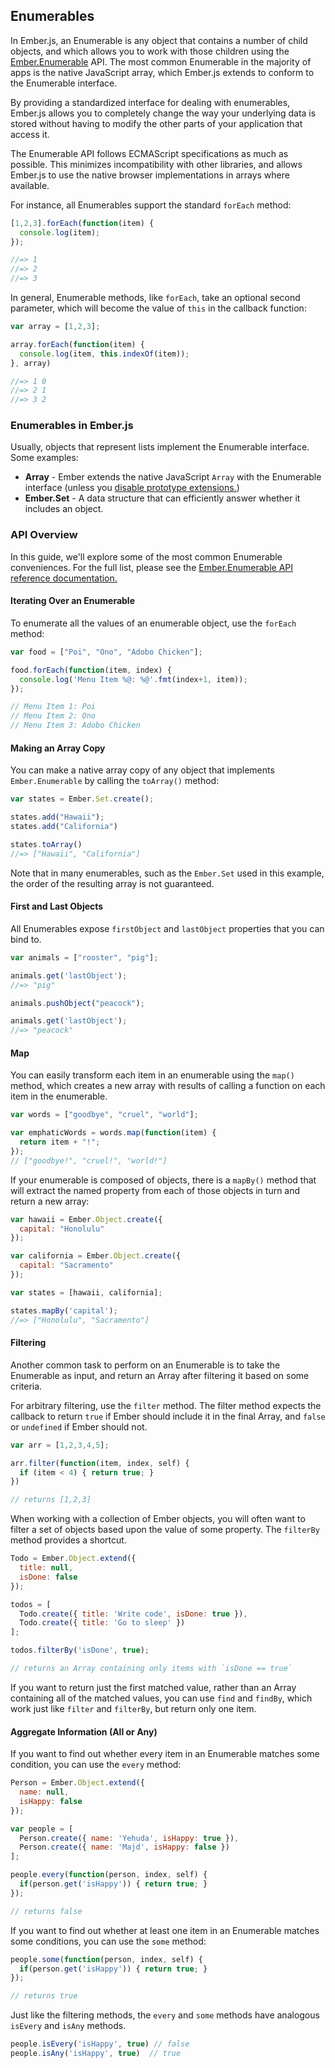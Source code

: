 ## Enumerables

In Ember.js, an Enumerable is any object that contains a number of child
objects, and which allows you to work with those children using the
[Ember.Enumerable](https://api.emberjs.com/classes/Ember.Enumerable.html) API. The most common
Enumerable in the majority of apps is the native JavaScript array, which
Ember.js extends to conform to the Enumerable interface.

By providing a standardized interface for dealing with enumerables,
Ember.js allows you to completely change the way your underlying data is
stored without having to modify the other parts of your application that
access it.

The Enumerable API follows ECMAScript specifications as much as
possible. This minimizes incompatibility with other libraries, and
allows Ember.js to use the native browser implementations in arrays
where available.

For instance, all Enumerables support the standard `forEach` method:

```javascript
[1,2,3].forEach(function(item) {
  console.log(item);
});

//=> 1
//=> 2
//=> 3
```

In general, Enumerable methods, like `forEach`, take an optional second
parameter, which will become the value of `this` in the callback
function:

```javascript
var array = [1,2,3];

array.forEach(function(item) {
  console.log(item, this.indexOf(item));
}, array)

//=> 1 0
//=> 2 1
//=> 3 2
```

### Enumerables in Ember.js

Usually, objects that represent lists implement the Enumerable interface. Some examples:

 * **Array** - Ember extends the native JavaScript `Array` with the
   Enumerable interface (unless you [disable prototype
   extensions.](../../configuring-ember/disabling-prototype-extensions/))
 * **Ember.Set** - A data structure that can efficiently answer whether it
   includes an object.

### API Overview

In this guide, we'll explore some of the most common Enumerable
conveniences. For the full list, please see the [Ember.Enumerable API
reference documentation.](https://api.emberjs.com/classes/Ember.Enumerable.html)

#### Iterating Over an Enumerable

To enumerate all the values of an enumerable object, use the `forEach` method:

```javascript
var food = ["Poi", "Ono", "Adobo Chicken"];

food.forEach(function(item, index) {
  console.log('Menu Item %@: %@'.fmt(index+1, item));
});

// Menu Item 1: Poi
// Menu Item 2: Ono
// Menu Item 3: Adobo Chicken
```

#### Making an Array Copy

You can make a native array copy of any object that implements
`Ember.Enumerable` by calling the `toArray()` method:

```javascript
var states = Ember.Set.create();

states.add("Hawaii");
states.add("California")

states.toArray()
//=> ["Hawaii", "California"]
```

Note that in many enumerables, such as the `Ember.Set` used in this
example, the order of the resulting array is not guaranteed.

#### First and Last Objects

All Enumerables expose `firstObject` and `lastObject` properties
that you can bind to.

```javascript
var animals = ["rooster", "pig"];

animals.get('lastObject');
//=> "pig"

animals.pushObject("peacock");

animals.get('lastObject');
//=> "peacock"
```

#### Map

You can easily transform each item in an enumerable using the
`map()` method, which creates a new array with results of calling a
function on each item in the enumerable.

```javascript
var words = ["goodbye", "cruel", "world"];

var emphaticWords = words.map(function(item) {
  return item + "!";
});
// ["goodbye!", "cruel!", "world!"]
```

If your enumerable is composed of objects, there is a `mapBy()`
method that will extract the named property from each of those objects
in turn and return a new array:

```javascript
var hawaii = Ember.Object.create({
  capital: "Honolulu"
});

var california = Ember.Object.create({
  capital: "Sacramento"
});

var states = [hawaii, california];

states.mapBy('capital');
//=> ["Honolulu", "Sacramento"]
```

#### Filtering

Another common task to perform on an Enumerable is to take the
Enumerable as input, and return an Array after filtering it based on
some criteria.

For arbitrary filtering, use the `filter` method.  The filter method
expects the callback to return `true` if Ember should include it in the
final Array, and `false` or `undefined` if Ember should not.

```javascript
var arr = [1,2,3,4,5];

arr.filter(function(item, index, self) {
  if (item < 4) { return true; }
})

// returns [1,2,3]
```

When working with a collection of Ember objects, you will often want to filter a set of objects based upon the value of some property. The `filterBy` method provides a shortcut.

```javascript
Todo = Ember.Object.extend({
  title: null,
  isDone: false
});

todos = [
  Todo.create({ title: 'Write code', isDone: true }),
  Todo.create({ title: 'Go to sleep' })
];

todos.filterBy('isDone', true);

// returns an Array containing only items with `isDone == true`
```

If you want to return just the first matched value, rather than an Array containing all of the matched values, you can use `find` and `findBy`, which work just like `filter` and `filterBy`, but return only one item.

#### Aggregate Information (All or Any)

If you want to find out whether every item in an Enumerable matches some condition, you can use the `every` method:

```javascript
Person = Ember.Object.extend({
  name: null,
  isHappy: false
});

var people = [
  Person.create({ name: 'Yehuda', isHappy: true }),
  Person.create({ name: 'Majd', isHappy: false })
];

people.every(function(person, index, self) {
  if(person.get('isHappy')) { return true; }
});

// returns false
```

If you want to find out whether at least one item in an Enumerable matches some conditions, you can use the `some` method:

```javascript
people.some(function(person, index, self) {
  if(person.get('isHappy')) { return true; }
});

// returns true
```

Just like the filtering methods, the `every` and `some` methods have analogous `isEvery` and `isAny` methods.

```javascript
people.isEvery('isHappy', true) // false
people.isAny('isHappy', true)  // true
```

<!-- eof - needed for pages that end in a code block  -->

